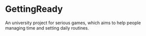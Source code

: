 # GettingReady
An university project for serious games, which aims to help people managing time and setting daily routines.

